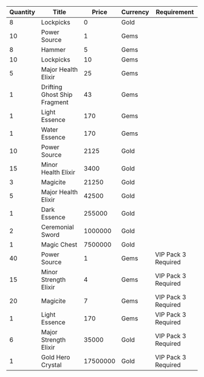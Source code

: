 | Quantity | Title | Price | Currency |  Requirement |
| -------- | ----- | ----- | -------- |  ----------- |
| 8 | Lockpicks | 0 | Gold |  |
| 10 | Power Source | 1 | Gems |  |
| 8 | Hammer | 5 | Gems |  |
| 10 | Lockpicks | 10 | Gems |  |
| 5 | Major Health Elixir | 25 | Gems |  |
| 1 | Drifting Ghost Ship Fragment | 43 | Gems |  |
| 1 | Light Essence | 170 | Gems |  |
| 1 | Water Essence | 170 | Gems |  |
| 10 | Power Source | 2125 | Gold |  |
| 15 | Minor Health Elixir | 3400 | Gold |  |
| 3 | Magicite | 21250 | Gold |  |
| 5 | Major Health Elixir | 42500 | Gold |  |
| 1 | Dark Essence | 255000 | Gold |  |
| 2 | Ceremonial Sword | 1000000 | Gold |  |
| 1 | Magic Chest | 7500000 | Gold |  |
| 40 | Power Source | 1 | Gems | VIP Pack 3 Required |
| 15 | Minor Strength Elixir | 4 | Gems | VIP Pack 3 Required |
| 20 | Magicite | 7 | Gems | VIP Pack 3 Required |
| 1 | Light Essence | 170 | Gems | VIP Pack 3 Required |
| 6 | Major Strength Elixir | 35000 | Gold | VIP Pack 3 Required |
| 1 | Gold Hero Crystal | 17500000 | Gold | VIP Pack 3 Required |
